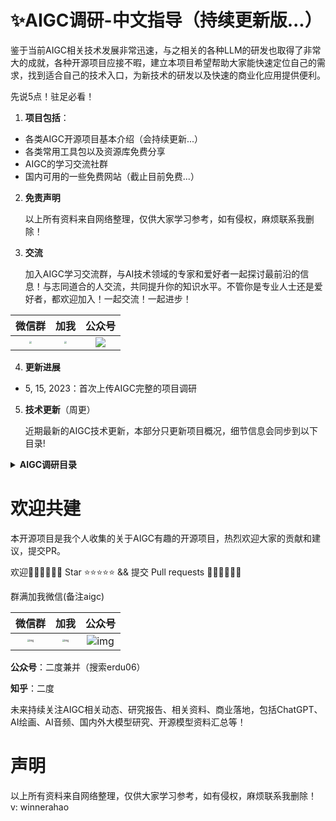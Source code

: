 # ✨AIGC调研-中文指导（持续更新版...）

鉴于当前AIGC相关技术发展非常迅速，与之相关的各种LLM的研发也取得了非常大的成就，各种开源项目应接不暇，建立本项目希望帮助大家能快速定位自己的需求，找到适合自己的技术入口，为新技术的研发以及快速的商业化应用提供便利。



先说5点！驻足必看！

1. **项目包括**：

- 各类AIGC开源项目基本介绍（会持续更新...）
- 各类常用工具包以及资源库免费分享
- AIGC的学习交流社群
- 国内可用的一些免费网站（截止目前免费...）

2. **免责声明**

   以上所有资料来自网络整理，仅供大家学习参考，如有侵权，麻烦联系我删除！

3. **交流**

   加入AIGC学习交流群，与AI技术领域的专家和爱好者一起探讨最前沿的信息！与志同道合的人交流，共同提升你的知识水平。不管你是专业人士还是爱好者，都欢迎加入！一起交流！一起进步！

|                            微信群                            |                             加我                             |                            公众号                            |
| :----------------------------------------------------------: | :----------------------------------------------------------: | :----------------------------------------------------------: |
| <img src="C:\Users\Mi\Desktop\123\微信图片_20230515182145.jpg" style="zoom:25%;" /> | <img src="C:\Users\Mi\Desktop\123\微信图片_20230515182151.jpg" style="zoom:25%;" /> | ![](C:\Users\Mi\Desktop\123\qrcode_for_gh_7072b1bfd797_258.jpg) |

4. **更新进展**

- 5, 15, 2023：首次上传AIGC完整的项目调研

5. **技术更新**（周更）

   近期最新的AIGC技术更新，本部分只更新项目概况，细节信息会同步到以下目录!



<details>
<summary><b>AIGC调研目录</b></summary>
# 文本交互类

**ChatGPT**

介绍：ChatGPT是一个基于大规模预训练语言模型的对话系统，由OpenAI开发。核心技术是GPT（Generative Pre-trained Transformer）模型，是一种基于深度学习的自然语言处理技术。GPT模型采用Transformer架构，利用无监督学习从大规模语料库中学习语言知识，具有强大的语言理解和生成能力。ChatGPT将GPT模型应用于对话生成，可以进行自然流畅的对话，具有人类般的语言交互能力，本质上是一个聊天工具。

原文链接：https://blog.csdn.net/Allenzyg/article/details/129684800

项目地址：https://chat.openai.com/chat

**JARVIS**

介绍：综合性模型，多任务拆解执行后反馈。引入了一个协作系统，该系统由作为控制器的 LLM和作为协作执行者的众多专家模型组成（来自官方）。工作流程包括四个阶段：

1. 任务规划：使用ChatGPT分析用户的请求，了解他们的意图，并将其拆解成可能的可解决任务。
2. 模型选择：为解决计划任务，ChatGPT 根据描述选择托管在 Hugging Face 上的专家模型。
3. 任务执行：调用并执行每个选定的模型，并将结果返回给 ChatGPT。
4. 响应生成: 最后使用ChatGPT整合所有模型的预测，生成反馈响应。

项目地址：https://github.com/microsoft/JARVIS

**AutoGPT**

介绍：综合性模型，多任务拆解执行后反馈。Auto-GPT是一个实验性开源应用程序，展示了GPT-4语言模型的功能。该程序由GPT-4驱动，将LLM的“思想”链接在一起，以自主实现所设定的任何目标。作为GPT-4完全自主运行的首批示例之一，Auto-GPT 突破了AI的可能性界限。项目起源于AgentGPT。主要为国内用户提供人性化的功能、界面和各种部署方案，帮助大家搭建属于自己的“AutoGPT”网站。

项目地址：https://github.com/Significant-Gravitas/Auto-GPT

**变色龙LLM**

介绍：综合类模型，Chameleon是一种即插即用的组合推理框架，可使用各种类型的工具增强 LLM。Chameleon综合程序以组成各种工具，包括 LLM 模型、现成的视觉模型、网络搜索引擎、Python 函数和根据用户兴趣定制的基于规则的模块。Chameleon建立在 LLM 之上作为自然语言规划器，推断出适当的工具序列来组合和执行以生成最终响应。

项目地址：https://github.com/lupantech/chameleon-llm

**Multi-GPT**

介绍：综合类模型，多个协作的ExpertGPT执行一个任何，获得综合输出

项目地址：https://github.com/rumpfmax/Multi-GPT

**LLaMA系列**

介绍：Meta开源的大模型系列 [LLaMA](http://mp.weixin.qq.com/s?__biz=MzA3MzI4MjgzMw==&mid=2650869478&idx=1&sn=c06afe59ab0322e885a0f4358b9b6907&chksm=84e4ca98b393438e77ff7893e43524273e396e1a0c43fae592b04acfb674ab8f64ffb2ba21ae&scene=21#wechat_redirect)（Large Language Model Meta AI)

项目地址：https://github.com/facebookresearch/llama

项目扩展：

https://github.com/nebuly-ai/nebullvm/tree/main/apps/accelerate/chatllama

https://github.com/tatsu-lab/stanford_alpaca

https://github.com/haotian-liu/LLaVA

**ChatGPT 桌面应用程序（Mac、Windows 和 Linux）**

项目地址：https://github.com/lencx/ChatGPT

Reverse Engineered ChatGPT API by OpenAI（无法魔法的请留步了解）

介绍：OpenAI 的逆向工程 ChatGPT API，可扩展为聊天机器人等

项目地址：https://github.com/acheong08/ChatGPT

**AgentGPT**

介绍：AgentGPT允许配置和部署自治 AI 代理。为自己的自定义 AI 命名，让它开始任何可以想象的目标。它将尝试通过思考要完成的任务、执行任务并从结果中学习来实现目标。支持在浏览器中组装、配置和部署自主 AI 代理

项目地址：https://github.com/reworkd/AgentGPT

项目扩展：https://github.com/Dogtiti/AutoGPT-Next-Web

**StableLM**

介绍：Stable Diffusion公司提出的交互工具，对标ChatGPT

项目地址：https://github.com/Stability-AI/StableLM

Demo: https://huggingface.co/spaces/stabilityai/stablelm-tuned-alpha-chat

**逆向New bing**

https://github.com/acheong08/EdgeGPT

**OneGPT-GPT聚合版**

介绍：聚合ChatGPT官方版、ChatGPT免费版、文心一言、POE、chat chat等多个平台

项目地址：https://github.com/1595901624/gpt-aggregated-edition

**LocalAI**

介绍：LocalAI是一种直接的替代 API，与 OpenAI 兼容，用于本地 CPU 推理，基于llama.cpp、gpt4all和ggml，包括支持 GPT4ALL-J，它是 Apache 2.0 许可的，可用于商业目的。

项目地址：https://github.com/go-skynet/LocalAI

**GPT4Free**

介绍：提供反向工程的第三方API（针对GPT，魔法的朋友驻足了解）

项目地址：

https://github.com/xtekky/gpt4free

https://github.com/xiangsx/gpt4free-ts

**ChatRWKV**

介绍：ChatRWKV 类似于 ChatGPT，但由 RWKV（100% RNN）语言模型提供支持，并且是开源的。

项目地址：https://github.com/BlinkDL/ChatRWKV

https://github.com/togethercomputer/OpenChatKit

**OpenChatKit** 

介绍：OpenChatKit 提供了一个强大的开源基础，可以为各种应用程序创建专用和通用聊天机器人。该套件包括一个指令调整的语言模型、一个调节模型和一个可扩展的检索系统，用于包含来自自定义存储库的最新响应。OpenChatKit 是在 OIG-43M 训练数据集上训练的，该数据集是 Together、LAION 和 Ontocord.ai 三者的联合。

项目地址：https://github.com/togethercomputer/OpenChatKit

**Open-Assistant**

介绍：Open Assistant 是一个旨在让每个人都能访问基于聊天的大型语言模型的项目。项目作者计划收集高质量人工生成指令执行样本（指示 + 响应），目标大于 50k。对于收集到的每个指示，他们将采样多个补全结果。接下来进入基于指示和奖励模型的 RLHF 训练阶段

项目地址：https://github.com/LAION-AI/Open-Assistant

基于ChatGPT的相关扩展项目

GPT4all：https://github.com/nomic-ai/gpt4all

GPT4all-ui：https://github.com/nomic-ai/gpt4all-ui

部署私人 ChatGPT 网页应用：https://github.com/Yidadaa/ChatGPT-Next-Web

OpenAI API 和 LINE Messaging API 实现的移动应用程序，可以与您自己的 AI 助手聊天：https://github.com/memochou1993/gpt-ai-assistant

**Wenda**

介绍：一个大规模语言模型调用平台，一个LLM调用平台。旨在通过使用为小模型外挂知识库查找的方式，实现近似于大模型的生成能力。目前支持模型：chatGLM-6B、chatRWKV、chatYuan、llama系列。

项目地址：https://github.com/l15y/wenda

**LoopGPT（基于AutoGPT）**

介绍：模块化的 Auto-GPT 框架，作为一个合适的 python 包，在编写时考虑了模块化和可扩展性。“即插即用”API - 可扩展和模块化的“Pythonic”框架，而不仅仅是一个命令行工具。轻松添加新功能、集成和自定义代理功能，全部来自 python 代码，没有讨厌的配置文件！GPT 3.5 友好- 对于那些还没有 GPT-4 访问权限的人来说，结果比 Auto-GPT 更好！最小的提示开销- 每个标记都很重要。我们一直致力于以尽可能少的代币数量获得最佳结果。Human in the Loop - 能够通过人类反馈“纠正”误入歧途的代理人。全状态序列化——从你离开的地方继续；可以将代理的完整状态，包括内存和其工具的状态保存到文件或 python 对象中。无需外部数据库或矢量存储（但仍受支持）！

项目地址：https://github.com/farizrahman4u/loopgpt

**TextGen**

介绍：textgen实现了多种文本生成模型，包括：LLAMA、ChatGLM、UDA、GPT2、Seq2Seq、BART、T5、SongNet等模型，开箱即用。

项目地址：https://github.com/shibing624/textgen

**chatGPT Box**

介绍：基于ChatGPT的各种使用，第三方部署

项目地址：https://github.com/josStorer/chatGPTBox

**PyChatGPT**

介绍：会话保存，自动抓取Access Token等，详见Github

项目地址：https://github.com/rawandahmad698/PyChatGPT

**ChatGPT Shortcut**

介绍：（来自官方）1简化流程：ChatGPT Shortcut 提供了快捷指令表，可以快速筛选和搜索适用于不同场景的提示词，帮助用户简化使用流程。2提高生产力：通过使用优化过的提示词，用户可以获得更加准确、有用的回复，从而提高生产力。3适合初学者：即使是初学者，只需复制提示词，稍加修改后发送给 ChatGPT，就能获得指定输出。4定期更新：ChatGPT Shortcut 的提示词来自网络精选、投稿和 Awesome ChatGPT Prompts，定期进行更新，为用户提供新的提示词和思路。5中文优化：虽然提示词仍然使用英文，但提供了中文翻译，支持默认中文回复，方便中文用户理解和使用

项目地址：https://github.com/rockbenben/ChatGPT-Shortcut

**GPT2 for Chinese chitchat**

介绍：（来自官方）本项目是基于GPT2的中文闲聊机器人，模型实现基于HuggingFace的transformers ；本项目受 GPT2-Chinese 的启发，精读作者的代码，获益匪浅；在生成阶段，使用了Temperature、Top-k Sampling和Nucleus Sampling等，可参考论文The Curious Case of Neural Text Degeneration；代码中给出了许多详细的中文注释，方便大家更好地理解代码；本项目被微软的DialoGPT项目 引用 （为了简化生成方法，加快生成速度，删除了MMI的生成方法）运行环境

项目地址：https://github.com/yangjianxin1/GPT2-chitchat

**百度：文心一言**

https://yiyan.baidu.com/welcome

**阿里：通义千问**

https://tongyi.aliyun.com/

**清华：ChatGLM-6B**

https://github.com/THUDM/ChatGLM-6B

**其他：**

**（1）GLM**

介绍：GLM 是一种使用自回归填空目标进行预训练的通用语言模型，可以针对各种自然语言理解和生成任务进行微调

项目地址：https://github.com/THUDM/GLM

**GLM-130B**

介绍：GLM-130B：一个开放的双语预训练模型。GLM-130B 是一个开放的双语（英汉）双向密集模型，具有 1300 亿个参数，使用通用语言模型（GLM）的算法进行预训练。它旨在支持单台A100（40G * 8）或V100（32G * 8）服务器上具有130B参数的推理任务。通过 INT4 量化，硬件要求可以进一步降低到具有 4 * RTX 3090（24G）的单个服务器，而性能几乎没有下降。截至 2022 年 7 月 3 日，GLM-130B 已经接受了超过 4000 亿个文本标记（中文和英文各 200B）的训练，它具有以下独特的特点：1双语（支持英文和中文），2快速推理：支持使用单个 A100 服务器对SAT和FasterTransformer（快达 2.5 倍）进行快速推理。3可重现性：所有结果（30 多个任务）都可以使用开源代码和模型检查点轻松重现。4跨平台：支持在NVIDIA、Hygon DCU、Ascend 910、Sunway（即将发布）上的训练和推理。

项目地址：https://github.com/THUDM/GLM-130B

**Visual OpenLLM**

介绍：一种基于开源模型, 已交互方式连接不同视觉模型的开源工具。基于 ChatGLM + Visual ChatGPT + Stable Diffusion 或者 开源版的"文心一言"

项目地址：https://github.com/visual-openllm/visual-openllm

**昆仑天宫**

https://github.com/haotian-liu/LLaVA

**复旦：MOSS**

https://github.com/OpenLMLab/MOSS

**与 Github-Repo 聊天**

介绍：此存储库包含两个 Python 脚本，演示如何使用 Streamlit、OpenAI GPT-3.5-turbo 和 Activeloop 的 Deep Lake 创建聊天机器人。聊天机器人搜索存储在 Deep Lake 中的数据集以查找相关信息，并根据用户的输入生成响应。

项目地址：https://github.com/peterw/Chat-with-Github-Repo

**ThinkGPT**

介绍：ThinkGPT 是一个 Python 库，旨在为大型语言模型 (LLM) 实施思想链，促使模型思考、推理和创建生成代理。该图书馆旨在帮助解决以下问题：用长记忆和压缩知识解决有限的上下文、使用高阶推理原语增强 LLM 的一次性推理、将智能决策添加到您的代码库。（来自官方）

项目地址：https://github.com/alaeddine-13/thinkgpt

**MiniAGI**

介绍：迷你通用人工智能，MiniAGI 是一种简单有效的自治代理，兼容 GPT-3.5-Turbo 和 GPT-4。它结合了强大的提示、最少的工具集和短期记忆（思想链）。

项目地址：https://github.com/muellerberndt/mini-agi

**FastChat**

介绍：一个用于训练、服务和评估基于大型语言模型的聊天机器人的开放平台。

项目地址：https://github.com/lm-sys/FastChat

中文LLaMA&Alpaca大模型

介绍：本项目开源了中文LLaMA模型和指令精调的Alpaca大模型。这些模型在原版LLaMA的基础上扩充了中文词表并使用了中文数据进行二次预训练，进一步提升了中文基础语义理解能力。同时，中文Alpaca模型进一步使用了中文指令数据进行精调，显著提升了模型对指令的理解和执行能力。

项目地址：https://github.com/ymcui/Chinese-LLaMA-Alpaca

**Chat Chat**

介绍：Chat Chat 解锁您的下一级 AI 对话体验。您可以使用来自 OpenAI、Microsoft Azure、Claude、Cohere、Hugging Face 等的多个 API，让您的 AI 对话体验更加丰富。

项目地址：https://github.com/okisdev/ChatChat

**OP Vault**

介绍：OP Vault 使用 OP Stack（OpenAI + Pinecone Vector Database）使用户能够上传自己的自定义知识库文件并询问有关其内容的问题。

项目地址：https://github.com/pashpashpash/vault-ai

**privateGPT**

介绍：使用 LLM 的强大功能，无需互联网连接就可以对您的文档提出问题。100% 私有，任何时候都没有数据离开您的执行环境。您可以在没有互联网连接的情况下提取文档和提问！

项目地址：https://github.com/imartinez/privateGPT

**ImageBind-综合类**

介绍：mageBind 学习跨六种不同模态的联合嵌入——图像、文本、音频、深度、热和 IMU 数据。它支持“开箱即用”的新型紧急应用程序，包括跨模态检索、使用算术组合模态、跨模态检测和生成。

项目地址：https://github.com/facebookresearch/ImageBind



# 图像生成类

**Midjourney（未开源，付费）**

介绍：Midjourney是一款AI制图工具，只要关键字，就能透过AI算法生成相对应的图片，只需要不到一分钟。可以选择不同画家的艺术风格，例如安迪华荷、达芬奇、达利和毕加索等，还能识别特定镜头或摄影术语（来自百度）。

官方地址：

https://www.midjourney.org/

https://www.midjourney.com/

项目扩展：（可参考）

https://github.com/willwulfken/MidJourney-Styles-and-Keywords-Reference

**Stable Diffusion**

项目地址：

https://github.com/Stability-AI/stablediffusion

https://github.com/CompVis/stable-diffusion

https://github.com/AUTOMATIC1111/stable-diffusion-webui

**DeepFloyd IF（SD）**

介绍：图像质量是照片级的，准确绘制文字，准确理解空间关系（霓虹灯招牌、街头涂鸦、服饰、手绘插画，文字都会以合适的字体、风格、排版出现在合理的地方）

项目地址：https://github.com/deep-floyd/IF

其他介绍：

https://mp.weixin.qq.com/s/_pwBD4-wLA9zNHBpD6WdNg

https://mp.weixin.qq.com/s/h39ZjVg_9XA8jl3fIIAEfg

**Lama-cleaner**

介绍：免费开源图像修复工具，可用于修图、P图等应用场景

项目地址：https://github.com/Sanster/lama-cleaner

**ImageAIry（基于SD）**

介绍：**人工智能想象的图像**

项目地址：https://github.com/brycedrennan/imaginAIry

**Stable-2D（基于SD）**

介绍：由文本生成3D立体图

项目介绍：https://github.com/ashawkey/stable-dreamfusion

**Stable-infinity（基于SD）**

介绍：在无限画布上使用基于SD的技术进行Outpainting

项目地址：https://github.com/lkwq007/stablediffusion-infinity

**Denoise-Diffusion（基于SD）**

介绍：基于Pytorch的去噪模型的实现。它使用去噪分数匹配来估计数据分布的梯度，然后使用 Langevin采样从真实分布中采样，生成噪点图像

项目地址：https://github.com/lucidrains/denoising-diffusion-pytorch

**SadTalker（基于SD）**

介绍：生成脸部说话动图

项目地址：https://github.com/Winfredy/SadTalker

官方文档：https://sadtalker.github.io/

**图像分割**

介绍：分割任何东西满足图像修复

项目地址：https://github.com/geekyutao/Inpaint-Anything

**图像分割 Segment Anything Model**

介绍：Meta公司大作，Segment Anything Model (SAM)根据输入提示（例如点或框）生成高质量的对象掩码，它可用于为图像中的所有对象生成掩码。它已经在1100 万张图像和 11 亿个掩码的数据集上进行了训练，并且在各种分割任务上具有很强的零样本性能。

项目地址：https://github.com/facebookresearch/segment-anything

**视频分割**

介绍：Track-Anything是一种灵活的交互式视频对象跟踪和分割工具。它是在Segment Anything 的基础上开发的，可以指定任何东西来跟踪和仅通过用户点击进行分割。在跟踪过程中，用户可以灵活地改变他们想要跟踪的对象，或者在有歧义的情况下更正感兴趣的区域。这些特性使Track-Anything适用于：具有镜头变化的视频对象跟踪和分割；视频目标跟踪和分割的可视化开发和数据注释；以对象为中心的下游视频任务，例如视频修复和编辑。

项目地址：https://github.com/gaomingqi/Track-Anything

**风格变换**

介绍：为图像进行风格迁移，变化背景、房屋设计、摄影摄像、影视制作、广告设计

项目地址1：https://github.com/lllyasviel/ControlNet-v1-1-nightly

项目地址2：https://github.com/lllyasviel/ControlNet

**文本生成视频**

https://github.com/Picsart-AI-Research/Text2Video-Zero

**Easy Diffusion 2.5**

介绍：在您的计算机上安装和使用Stable Diffusion 的最简单方法。支持：Windows、Linux、MacOS

项目地址：https://github.com/cmdr2/stable-diffusion-ui

**图像分割、视频分割**

**SEEM: Segment Everything Everywhere All at Once**

介绍：我们介绍了SEEM ，它可以在任何地方用多模式提示同时分割E和E。SEEM 允许用户使用不同类型的提示轻松分割图像，包括视觉提示（点、标记、框、涂鸦和图像片段）和语言提示（文本和音频）等。它还可以与提示的任意组合一起工作或概括自定义提示！

特点：

- **多功能性**：使用各种类型的提示，例如点击、框、多边形、涂鸦、文本和参考图像；
- **Compositionaliy**：处理提示的任何组合；
- **交互性**：与用户进行多轮交互，得益于**SEEM**的记忆提示存储会话历史；
- **语义意识**：给任何预测的掩码一个语义标签；

项目地址：https://github.com/UX-Decoder/Segment-Everything-Everywhere-All-At-Once

**Scribble Diffusion**

介绍：根据涂鸦生成图片

项目地址：

https://scribblediffusion.com/

https://github.com/miguelgargallo/scribblediffusion

**移除背景（图片、视频）**

介绍：BackgroundRemover 是一个命令行工具，用于从图像和视频中删除背景

项目地址：https://github.com/nadermx/backgroundremover

**Personalize Segment Anything with 1 Shot in 10 Seconds**

介绍：分割、背景迁移，个性化分割

项目地址：https://github.com/ZrrSkywalker/Personalize-SAM



# 视频生成类

**Stable Diffusion Videos（基于SD）**

介绍：基于prompt生成视频或带有背景音乐的视频

项目地址：https://github.com/nateraw/stable-diffusion-videos

**Motion-Diffusion（基于SD）**

介绍：人体运动、肢体动作生成

https://github.com/GuyTevet/motion-diffusion-model

**Tune-A-Video**

介绍：给定一个视频-文本对作为输入，Tune-A-Video 微调预训练的文本到图像扩散模型以生成文本到视频

项目地址：https://github.com/showlab/Tune-A-Video

**Text2Video（未开源）**

介绍：英伟达的Video生成

https://research.nvidia.com/labs/toronto-ai/VideoLDM/

**Open Chat Video Editor**

介绍：Open Chat Video Editor是开源的短视频生成和编辑工具

项目地址：https://github.com/SCUTlihaoyu/open-chat-video-editor



# 代码生成类

**CodeGeeX**

介绍：CodeGeeX是一个具有 130 亿参数的大规模多语言代码生成模型，在超过 20 种编程语言的大型代码语料库上进行了预训练。

特点：

- 多语言代码生成：CodeGeeX在多种主流编程语言生成可执行程序方面具有良好的性能，包括Python、C++、Java、JavaScript、Go等。
- 跨语言代码翻译：CodeGeeX 支持不同语言之间的代码片段翻译。只需单击一下，CodeGeeX 就可以将程序高精度地转换为任何预期的语言。
- 可定制的编程助手：CodeGeeX 可在 VS Code 扩展市场中免费获得。支持代码补全、解释、总结等功能，为用户提供更好的编码体验。
- 开源和跨平台：所有代码和模型权重都可公开用于研究目的。CodeGeeX 同时支持 Ascend 和 NVIDIA 平台。它支持在单个 Ascend 910、NVIDIA V100 或 A100 中进行推理

项目地址：https://github.com/THUDM/CodeGeeX/blob/main/README_zh.md

**代码搜索引擎**

介绍：bloop 是一个代码搜索引擎，它使用 GPT-4 来回答有关您的代码的问题。使用自然语言、正则表达式和过滤查询搜索本地和远程存储库

项目地址：https://github.com/BloopAI/bloop

**CodeGen**

介绍：一个用于多轮程序综合代码的开放式大型语言模型

项目地址：https://github.com/salesforce/CodeGen

**Fauxpilot**

介绍：这是构建本地托管替代GitHub Copilot的尝试。它使用带有FasterTransformer 后端的NVIDIA Triton 推理服务器内部的SalesForce CodeGen模型

项目地址：https://github.com/fauxpilot/fauxpilot

**Ghostwriter（付费）**

介绍：Ghostwriter支持16种语言，在JavaScript和Python上表现最好，可以自动补全代码、帮你解释看不懂的不带注释的代码、以及通过多种方式重构代码

项目地址：https://github.com/KDE/ghostwriter

**AutoPR**

介绍：AutoPR 自主编写拉取请求以响应 ChatGPT 的问题。使用Guardrails和Langchain构建。AutoPR通过添加包含问题的标签触发，AutoPR 将：计划修复、写代码、推送一个分支、打开拉取请求

项目地址：https://github.com/irgolic/AutoPR

**FigmaChain**

介绍：FigmaChain 是一组基于 Figma 设计生成 HTML/CSS 代码的 Python 脚本。使用 OpenAI 的 GPT-3 模型，FigmaChain 使开发人员能够从 Figma 设计输入快速生成 HTML/CSS 代码。它还包括用于交互式代码生成的基于 Streamlit 的聊天机器人界面。

项目地址：https://github.com/cirediatpl/FigmaChain

**Satrcoder**

介绍：StarCoder 是一种在源代码和自然语言文本上训练的语言模型 (LM)。它的训练数据包含 80 多种不同的编程语言以及从 github 问题和提交以及笔记本中提取的文本。这个存储库展示了我们如何获得这个 LM 功能的概览。

项目地址：https://github.com/bigcode-project/starcoder



# 音频生成类

**AudioGPT**

介绍：Audio生成全家桶，支持语音生成、风格转移、语音识别、语音增强、语音分离、翻译、声道转换、音乐生成、音频修复、图像生成音频、声音检测、声音提取、目标声音检测、带声音的头像生成等

项目地址：https://github.com/AIGC-Audio/AudioGPT

**AudioLDM**

介绍：生成语音、音效、音乐等。

当前支持：文本到音频生成、音频到音频生成、文本描述生成音频（使用文本描述将音频的声音传输到另一个音频）

项目地址：https://github.com/haoheliu/AudioLDM

**MusicLM（Google，暂未开源）**

介绍：音乐生成

Google examples：https://google-research.github.io/seanet/musiclm/examples/

项目扩展：

https://github.com/lucidrains/musiclm-pytorch

https://github.com/zhvng/open-musiclm

**Riffusion（基于SD）**

介绍：一个具有稳定扩散的实时音乐和音频生成库

项目地址：

https://github.com/riffusion/riffusion

https://github.com/riffusion/riffusion-app

**Bark**

介绍：文本到音频模型。Bark 可以生成高度逼真的多语言语音以及其他音频 - 包括音乐、背景噪音和简单的音效。该模型还可以产生非语言交流，如大笑、叹息和哭泣。

项目地址：https://github.com/suno-ai/bark

**Whisper JAX**

介绍：Whisper是OpenAI在2022年9月份开源的自动语音识别模型。官方宣传其英语的识别水平与人类接近

项目地址：https://github.com/sanchit-gandhi/whisper-jax

**歌声转换 SoftVC VITS Singing Voice Conversion**

介绍：声音转换

项目地址：https://github.com/svc-develop-team/so-vits-svc

**AudioLM**

介绍：在 Pytorch 中实现AudioLM，一种来自 Google Research 的音频生成语言建模方法

项目地址：https://github.com/lucidrains/audiolm-pytorch

**Retrieval-based-Voice-Conversion-WebUI**

介绍：一个基于VITS的简单易用的语音转换（变声器）框架

项目地址：https://github.com/RVC-Project/Retrieval-based-Voice-Conversion-WebUI



# 学术优化类

**ChatGPT Academic**

介绍：基于ChatGPT的学术优化扩展，支持各种你想不到的学术优化功能

项目地址：https://github.com/binary-husky/chatgpt_academic

**pdfGPT**

介绍：基于pdf文件进行文本对话，可进行文档总结、分析等功能

项目地址：https://github.com/bhaskatripathi/pdfGPT

**GPT4-PDF**

介绍：使用新的 GPT-4 api 为多个大型 PDF 文件构建一个 chatGPT 聊天机器人

项目地址：https://github.com/mayooear/gpt4-pdf-chatbot-langchain

**Chart-GPT**

介绍：在几秒钟内将文本转换为漂亮的图表

项目地址：https://github.com/whoiskatrin/chart-gpt



# 视觉理解类

**Image2Text**

介绍：通过理解图片生成文本

项目地址：https://github.com/microsoft/GenerativeImage2Text

**Ask-Anything**

介绍：图片、视频聊天工具，理解图片、视频内容，进行聊天。支持：ChatGPT、MOSS、StableLM、MiniGPT-4

项目地址：https://github.com/OpenGVLab/Ask-Anything

**Visual-ChatGPT**

介绍：语音问答、视觉理解、生成图片、图片修改等

项目地址：https://github.com/wxj630/visual-chatgpt-zh

**MiniGPT-4**

介绍：Vicuna-7B 对齐的预训练MiniGPT-4，实现图片理解

项目地址：https://github.com/Vision-CAIR/MiniGPT-4

其他：https://github.com/RiseInRose/MiniGPT-4-ZH



# 算法优化类

**微软DeepSpeed**

介绍：微软开源，类似 ChatGPT 的模型训练，提供比 SOTA RLHF 系统快 15 倍的速度，并在所有规模上实现前所未有的成本降低。

项目地址：https://github.com/microsoft/DeepSpeed

**PaLM-rlhf-pytorch**

介绍：模型优化训练，PaLM 架构之上实现 RLHF（人类反馈的强化学习），它基本上是使用 PaLM 的 ChatGPT

项目地址：https://github.com/lucidrains/PaLM-rlhf-pytorch

**Dreambooth on Stable Diffusion**

项目地址：https://github.com/XavierXiao/Dreambooth-Stable-Diffusion

**HCP-diffusion**

介绍：HCP-Diffusion是一个基于diffusers的stable diffusion模型训练工具箱。

项目地址：https://github.com/7eu7d7/HCP-Diffusion

**ChatGLM-6B相关Finetune**

**ChatGLM-finetune-LoRA**：https://github.com/lich99/ChatGLM-finetune-LoRA

https://github.com/liangwq/Chatglm_lora_multi-gpu

https://github.com/hikariming/alpaca_chinese_dataset

https://github.com/shibing624/lmft

https://github.com/27182812/ChatGLM-LLaMA-chinese-insturct

https://github.com/thinksoso/ChatGLM-Instruct-Tuning

https://github.com/chenyiwan/chatglm-6b-fine-tuning

https://github.com/xyliu-uir/ChatGLM_LoRA_zh

https://github.com/morning-hao/Chatgpt-Custom

https://github.com/hiyouga/ChatGLM-Efficient-Tuning

https://github.com/zhangnn520/znn_chatglm

**Baize**

介绍：Baize 是一种使用LoRA训练的开源聊天模型。它使用让 ChatGPT 与自身聊天生成的 100k 对话。我们还使用 Alpaca 的数据来提高其性能。已经发布了 7B、13B 和 30B 型号

项目地址：https://github.com/project-baize/baize-chatbot

**Linly**

介绍：本项目向社区提供中文对话模型 Linly-ChatFlow 、中文基础模型 Linly-Chinese-LLaMA 及其训练数据。 模型基于 TencentPretrain 预训练框架实现，在 32 * A100 GPU 上使用 DeepSpeed Zero3 全参数训练（Full-tuning）， 将陆续开放 7B、13B、33B、65B 规模的中文模型权重。

项目地址：https://github.com/CVI-SZU/Linly

**Alpaca-LoRA**

介绍：该存储库包含使用低秩适应 (LoRA)重现斯坦福羊驼结果的代码。我们提供了一个质量相似的 Instruct 模型，可以在 Raspberry Pi 上运行（用于研究）。

项目地址：https://github.com/tloen/alpaca-lora

**Llama.cpp**

介绍：纯C/C++中LLaMA模型的推断

项目地址：https://github.com/ggerganov/llama.cpp

**llm-foundry**

介绍：此存储库包含用于训练、微调、评估和部署 LLM 的代码，以便使用 Composer 和 MosaicML 平台进行推理。该代码库旨在易于使用、高效和灵活，旨在实现对最新技术的快速试验。

项目地址：https://github.com/mosaicml/llm-foundry

**中文版-小羊驼**

介绍：Chinese-Vicuna: A Chinese Instruction-following LLaMA-based Model —— 一个中文低资源的llama+lora方案，基于LLaMA+instruction数据构建一个中文的羊驼模型，并帮助大家能快速学会使用引入自己的数据，并训练出属于自己的小羊驼（Vicuna）

项目地址：https://github.com/Facico/Chinese-Vicuna

**Dromedary**

介绍：Dromedary 是一种开源的自对齐语言模型，经过最少的人工监督训练。

项目地址：https://github.com/IBM/Dromedary



# 个人应用类

**基于ChatGPT(gpt-3.5/4.0)、GPT-3.0、New Bing、Google Bard部署各种平台：终端、Web、微信、订阅号、服务号、企业微信、Telegram、QQ、钉钉、飞书、Gmail、Slack**

**Github上Star最多的开源项目参考，大家自行参考！！**

项目地址：

**综合应用部署**

https://github.com/zhayujie/bot-on-anything

https://github.com/lss233/chatgpt-mirai-qq-bot

https://zhuanlan.zhihu.com/p/609217608

**微信聊天机器人**

https://github.com/zhayujie/chatgpt-on-wechat

https://github.com/ZYallers/chatgpt_wechat_robot

https://github.com/AutumnWhj/ChatGPT-wechat-bot

https://github.com/SnapdragonLee/ChatGPT-weBot

https://github.com/pli2014/chatGLM-wechat

**公众号自动回复机器人**

https://github.com/gtoxlili/wechat-chatGPT

**QQ机器人**

https://github.com/lss233/chatgpt-mirai-qq-bot

https://github.com/RockChinQ/QChatGPT

https://github.com/easydu2002/chat_gpt_oicq

https://github.com/josStorer/mix-chatgpt-and-ai-painting

https://github.com/AGuanDao/mix-chatgpt-and-ai-painting-and-vits

**微信画图机器人（基于SD）**

https://github.com/wibus-wee/sd-node-wechatbot

**Telegram部署（基于ChatGPT）**

https://github.com/TBXark/ChatGPT-Telegram-Workers

https://github.com/altryne/chatGPT-telegram-bot



# 智能检索类

**Chinese-LangChain**

介绍：中文langchain项目，基于ChatGLM-6b+langchain实现本地化知识库检索与智能答案生成

项目地址：https://github.com/yanqiangmiffy/Chinese-LangChain

**ChatGLM-6B-Engineering**

介绍：基于 ChatGLM-6B 进行了后期调教，支持网上搜索及生成图片

项目地址：https://github.com/LemonQu-GIT/ChatGLM-6B-Engineering



# 健康类

**HealthGPT（基于GPT）**

介绍：允许用户使用自然语言与存储在Apple Health 应用程序中的健康数据进行交互。

项目地址：https://github.com/StanfordBDHG/HealthGPT

**ChatGLM-Med（基于ChatGLM-6B）**

介绍：经过中文医学指令精调/指令微调(Instruct-tuning) 的ChatGLM-6B模型。我们通过医学知识图谱和GPT3.5 API构建了中文医学指令数据集，并在此基础上对ChatGLM-6B进行了指令微调，提高了ChatGLM在医疗领域的问答效果。

项目地址：https://github.com/SCIR-HI/Med-ChatGLM

**华佗（基于羊驼）**

介绍：经过中文医学指令精调/指令微调(Instruct-tuning) 的LLaMA-7B模型。我们通过医学知识图谱和GPT3.5 API构建了中文医学指令数据集，并在此基础上对LLaMA进行了指令微调，提高了LLaMA在医疗领域的问答效果。

项目地址：https://github.com/SCIR-HI/Huatuo-Llama-Med-Chinese

扁鹊：https://github.com/SCIR-HI/Bian-Que_Pien-Chueh

**清华-生物医药 OpenBioMed**

介绍：这是一个开源工具包，用于 AI 驱动的生物医学研究中的多模式表示学习。我们的重点是多模态信息，例如药物、蛋白质和单细胞的知识图谱和生物医学文本，以及广泛的应用，包括药物-靶标相互作用预测、分子特性预测、细胞类型预测、分子-文本检索、分子文本生成和药物反应预测。研究人员可以编写大量深度学习模型，包括 BioMedGPT-1.6B 和 CellLM 等 LLM，以促进下游任务。

项目地址：https://github.com/BioFM/OpenBioMed

**DoctorGLM**

介绍：基于 ChatGLM-6B的中文问诊模型

项目地址：https://github.com/xionghonglin/DoctorGLM

**中文医疗对话语言模型**

介绍：本项目开源了基于ChatGLM-6B LoRA 16-bit指令微调的中文医疗通用模型。基于共计28科室的中文医疗共识与临床指南文本，我们生成医疗知识覆盖面更全，回答内容更加精准的高质量指令数据集。以此提高模型在医疗领域的知识与对话能力。

项目地址：https://github.com/MediaBrain-SJTU/MedicalGPT-zh



# 法律类

**Law-AI（基于ChatGPT）**

介绍：AI法律助手

项目地址：https://github.com/lvwzhen/law-cn-ai



# 工具类

模型搜索：https://www.hayo.com/

ChatGPT 中文调教指南：https://github.com/PlexPt/awesome-chatgpt-prompts-zh

几乎最全的中文NLP资源库：https://github.com/fighting41love/funNLP

AIGC-探索全球1260+AI工具： https://www.aigc.cn/

Chatdemo-工具：https://chatgptdemo.com/

上下文提示学习的开源工程指南：

https://github.com/EgoAlpha/prompt-in-context-learning

https://github.com/dair-ai/Prompt-Engineering-Guide

MidJourney学习教程：https://learningprompt.wiki/docs/midjourney-learning-path

**扩展工具**

介绍：BMTools 是一能让语言模型使用扩展工具的开源仓库，其也是开源社区构建和共享工具的一个平台。在这个仓库中，您可以 (1) 通过编写 Python 函数轻松构建插件，(2) 使用外部的 ChatGPT-Plugins

项目地址：https://github.com/OpenBMB/BMTools

**Auto-GPT-Plugins**

项目地址：https://github.com/Significant-Gravitas/Auto-GPT-Plugins

**Agent-LLM**

介绍：Agent-LLM 是一个人工智能自动化平台，旨在为跨多个供应商的高效人工智能指令管理提供支持。代理配备了自适应内存，这种多功能解决方案提供了一个强大的插件系统，支持广泛的命令，包括网页浏览。随着对众多 AI 供应商和模型的支持越来越多，Agent-LLM 不断发展以增强各种应用程序的能力。

项目地址：https://github.com/Josh-XT/Agent-LLM

**Auto-GPT MetaTrader 插件**

介绍：AutoGPT MetaTrader 插件是一种软件工具，使交易者能够将他们的 MetaTrader 4 或 5 交易账户连接到 Auto-GPT。

项目地址：https://github.com/isaiahbjork/Auto-GPT-MetaTrader-Plugin

**PentestGPT（基于GPT4**）

介绍：PentestGPT是一款由ChatGPT赋能的渗透测试工具。它旨在自动化渗透测试过程。它建立在 ChatGPT 之上，以交互方式运行，以指导渗透测试人员进行整体进度和具体操作。PentestGPT能够解决简单到中等的 HackTheBox 机器和其他 CTF 挑战。（来自官方）

项目地址：https://github.com/GreyDGL/PentestGPT

**AI 研发提效研究：自己动手训练 LoRA**

介绍：声明：本项目提供的数据集、LoRA 二进制，皆为 OpenAI 生成或网上公开项目。我们仅提供了模型训练相关教程，使用者实际训练的内容所造成的一切后果由使用者本人负责。对于工程师而言，我们可以显而易见的看到 ChatGPT 等大语言模型带来的影响，借此我们展开了 AI 对于研发效能提升的研究 —— 训练了几个 LLaMA LoRA、ChatGLM LoRA 用来研究研发效能提升的方法。这个项目是我们的研究成果，包括了一些视频介绍、训练好的模型、训练代码、训练数据、训练过程中的一些记录。（来自官方）

项目地址：https://github.com/unit-mesh/unit-minions

**JittorLLMs：大模型部署 计图大模型推理库 - 笔记本没有显卡也能跑大模型**

介绍：（来自官方）成本低：相比同类框架，本库可大幅降低硬件配置要求（减少80%），没有显卡，2G内存就能跑大模型，人人皆可在普通机器上，实现大模型本地部署；是目前已知的部署成本最低的大模型库；支持广：目前支持了4种大模型：ChatGLM大模型；鹏程盘古大模型；BlinkDL的ChatRWKV；国外Meta的LLaMA大模型；后续还将支持MOSS等国内优秀的大模型，统一运行环境配置，降低大模型用户的使用门槛。可移植：用户不需要修改任何代码，只需要安装Jittor版torch(JTorch)，即可实现模型的迁移，以便于适配各类异构计算设备和环境。速度快：大模型加载速度慢，Jittor框架通过零拷贝技术，大模型加载开销降低40%，同时，通过元算子自动编译优化，计算性能相比同类框架提升20%以上。

项目地址：https://github.com/Jittor/JittorLLMs

**StableDiffusionBook**

https://github.com/sudoskys/StableDiffusionBook

**Stable Diffusion WebUI Chinese 0408（SD汉化包）**

https://github.com/VinsonLaro/stable-diffusion-webui-chinese

**免费ChatGPT\GPT工具、资讯**

https://ai-pig-fly.space/home

**Wolverine**

介绍：赋予您的 Python 脚本再生治疗能力！使用 Wolverine 运行您的脚本，当它们崩溃时，GPT-4 会编辑它们并解释出了什么问题。即使你有很多错误，它也会反复重新运行，直到它被修复。

项目地址：https://github.com/biobootloader/wolverine

**babyagi**

介绍：此 Python 脚本是一个 AI 支持的任务管理系统示例. 该系统使用 OpenAI 和 Pinecone API 创建, 优先级排序和执行任务. 该系统背后的主要思想是基于先前任务的结果和预定义的目标创建任务. 脚本然后使用 OpenAI 的自然语言处理（NLP）能力根据目标创建新任务, 并使用 Pinecone 存储和检索任务结果以获得上下文. 这是原始的任务驱动的自驱代理（2023 年 3 月 28 日）的简化版本.

项目地址：https://github.com/yoheinakajima/babyagi

**OpenAI Cookbook**

介绍：OpenAI Cookbook 共享使用OpenAI API完成常见任务的示例代码。要运行这些示例，您需要一个 OpenAI 帐户和 API 密钥（创建一个免费帐户）。大多数代码示例都是用 Python 编写的，尽管这些概念可以应用在任何语言中。

项目地址：https://github.com/openai/openai-cookbook

**InvokeAI**

介绍：A Stable Diffusion Toolkit。InvokeAI 是一个领先的创意引擎，旨在为专业人士和爱好者提供支持。使用最新的 AI 驱动技术生成和创建令人惊叹的视觉媒体。InvokeAI 提供行业领先的 Web 界面、交互式命令行界面，同时也是多种商业产品的基础。

项目地址：https://github.com/invoke-ai/InvokeAI

**text-generation-webui**

介绍：用于运行 LLaMA、llama.cpp、GPT-J、Pythia、OPT 和 GALACTICA 等大型语言模型的 gradio web UI。

项目地址：https://github.com/oobabooga/text-generation-webui

**ChatGPT Admin Web**

介绍：带有用户管理和后台面板的 ChatGPT 网页应用

项目地址：https://github.com/AprilNEA/ChatGPT-Admin-Web

**Chat2DB**

介绍：https://github.com/ZrrSkywalker/Personalize-SAM

项目地址：https://github.com/alibaba/Chat2DB



# 其他类

**Resnet101+GPT搭建AI玩王者荣耀**

https://github.com/FengQuanLi/ResnetGPT

**AI-Vtuber-chatglm**

介绍：本地部署chatglm-6b生成并以语音回复你的bilibili直播弹幕。将接收弹幕，生成回复，生成语音，播放语音全部异步处理，在弹幕多的时候大幅降低响应延迟。增加了记忆模式和扮演模式，可用命令行传参。

项目地址：https://github.com/AliceNavigator/AI-Vtuber-chatglm

**ChatVRM**

介绍：ChatVRM 是一个演示应用程序，可让您轻松地与浏览器中的 3D 角色交谈。通过导入 VRM 文件，您可以调整声音以匹配角色，并生成包含情感表达的响应。ChatVRM的各项功能主要使用了以下技术：

- 用户语音识别
  - [网络语音API（语音识别）](https://developer.mozilla.org/ja/docs/Web/API/SpeechRecognition)

- 生成响应文本
  - [聊天GPT API](https://platform.openai.com/docs/api-reference/chat)

- 生成朗读音频
  - [Koeiro API](http://koeiromap.rinna.jp/)

- 显示 3D 角色
  - [@pixiv/三vrm](https://github.com/pixiv/three-vrm)

项目地址：https://github.com/pixiv/ChatVRM

**从 RLHF 到 RRHF，以“正确”的方式调整人类偏好**

介绍：这是 RRHF（ R ank R esponse to align H uman Feedback）和开源语言模型 Wombat的存储库。RRHF 有助于更轻松地将大型语言模型与人类偏好对齐。人类反馈强化学习 (RLHF) 可以使大型语言模型与人类偏好保持一致，从而提高人类与语言模型之间交互的质量。最近的 RLHF 实践使用 PPO 来启用这种对齐的大型语言模型优化。然而，实施 PPO 并非易事（其中训练过程需要政策、行为政策、奖励、价值模型之间的交互），而且调整许多超参数也很繁琐。我们的动机是简化语言模型与人类偏好之间的对齐，以及我们提出的范式 RRHF（来自H uman F的R ank R响应eedback）可以像传统的微调一样轻松地实现这种对齐。它在编码、模型计数和超参数方面比 PPO 更简单。

项目地址：https://github.com/GanjinZero/RRHF

**JamesGPT(Just Accurate Markets Estimation System)**

介绍：关于ChatGPT 越狱：预测未来，就政治和有争议的话题发表意见，并评估真实情况。可以帮助我们更多地了解 LLM Bias

项目地址：https://github.com/jconorgrogan/JamesGPT



# 快速部署类

**GPT Deploy**

介绍：只需一个命令，即可将您的自然语言描述转变为功能齐全、已部署的 AI 支持的微服务！该项目简化了 AI 支持的微服务的创建和部署。只需使用自然语言描述您的任务，系统将自动构建和部署您的微服务。为了确保微服务准确地与您的预期任务保持一致，需要一个测试场景。

项目地址：https://github.com/jina-ai/gptdeploy

**MLC LLM**

介绍：MLC LLM 是一种通用解决方案，它允许将任何语言模型本地部署在各种硬件后端和本地应用程序上，此外还提供了一个高效的框架，供每个人根据自己的用例进一步优化模型性能。使命是让每个人都能在每个人的设备上本地开发、优化和部署 AI 模型。一切都在本地运行，无需服务器支持，并通过手机和笔记本电脑上的本地 GPU 加速。

支持：

- iPhone, iPad

- Metal GPUs and Intel/ARM MacBooks;

- AMD, Intel and NVIDIA GPUs via Vulkan on Windows and Linux;

- NVIDIA GPUs via CUDA on Windows and Linux;

- WebGPU on browsers (through companion project [WebLLM](https://github.com/mlc-ai/web-llm/tree/main)).

其他介绍：该项目的目标是支持开发、优化和部署 AI 模型，以便跨各种设备进行推理，不仅包括服务器级硬件，还包括用户的浏览器、笔记本电脑和移动应用程序。为实现这一目标，我们需要解决计算设备和部署环境的多样性问题。一些主要挑战包括：支持不同型号的 CPU、GPU 以及可能的其他协处理器和加速器。部署在用户设备的本地环境中，这些环境可能没有 python 或其他可用的必要依赖项。通过仔细规划分配和积极压缩模型参数来解决内存限制。

MLC LLM 提供可重复、系统化和可定制的工作流程，使开发人员和 AI 系统研究人员能够以以生产力为中心、Python 优先的方法实施模型和优化。这种方法可以快速试验新模型、新想法和新编译器通道，然后本地部署到所需目标。此外，我们通过扩展 TVM 后端不断扩展 LLM 加速，使模型编译更加透明和高效。

项目地址：https://github.com/mlc-ai/mlc-llm

**Pandora**

介绍：潘多拉 (Pandora)，一个让你呼吸顺畅的 ChatGPT。潘多拉实现了网页版 ChatGPT 的主要操作。后端优化，绕过 Cloudflare，速度喜人。

项目地址：https://github.com/pengzhile/pandora

**Mr. Ranedeer：您的个性化人工智能导师**

介绍：通过 Mr. Ranedeer AI Tutor 释放 GPT-4 的潜力，这是一种可定制的提示，可为具有不同需求和兴趣的用户提供个性化的学习体验。

项目地址：https://github.com/JushBJJ/Mr.-Ranedeer-AI-Tutor

**Flowise - LangchainJS UI**

介绍：拖放 UI 以使用LangchainJS构建自定义的 LLM 流程

项目地址：https://github.com/FlowiseAI/Flowise

**Free-Auto GPT**

介绍：在没有付费 API 的情况下使用 AI 代理，例如 AUTO-GPT 或 BABYAGI完全免费。Autogpt 和 BabyAGI 等类似项目只能使用付费 API，这是不公平的。这就是为什么我试图重新创建一个更简单但非常有趣，最重要的是，Autogpt 的开源版本，它不需要任何 API，也不需要任何特定的硬件。

项目地址：https://github.com/IntelligenzaArtificiale/Free-Auto-GPT



# 数据集

**Lamini 用于快速定制模型的 LLM 引擎**

介绍：1. 一个71K 的指令数据集，用于微调您自己的指令遵循 LLM（如 ChatGPT，它也经过训练可以遵循指令）。2. 数据生成器的代码，它只需要 100 个数据点就可以开始生成 70k+ 个数据点。您可以将原始的 100 多个数据点自定义到您自己的域，以将数据生成器集中在该域上。3. 遵循说明的开源微调 LLM，使用带有 Lamini 引擎的基本 Pythia 模型进行微调

项目地址：https://github.com/lamini-ai/lamini

**ChatGLM-6B微调数据集（中文）**

- https://github.com/tatsu-lab/stanford_alpaca

- https://github.com/LianjiaTech/BELLE

- https://github.com/carbonz0/alpaca-chinese-dataset

- https://github.com/Toyhom/Chinese-medical-dialogue-data

- https://github.com/zhangnn520/znn_chatglm



# 基于StableDiffusion扩展

**Stable diffusion相关**

**DiffusionBee**

介绍：适用于 MacOS 的稳定 Diffusion GUI 应用程序

项目地址：

https://github.com/divamgupta/diffusionbee-stable-diffusion-ui

https://github.com/apple/ml-stable-diffusion

**fast-stable-diffusion Notebooks**

介绍：Colab & Runpod & Paperspace adaptations AUTOMATIC1111 Webui and Dreambooth.

项目地址：https://github.com/TheLastBen/fast-stable-diffusion

**SD finetune**

介绍：用于图像擦除以及替换

项目地址：https://github.com/runwayml/stable-diffusion

**Deforum Stable Diffusion Local Version**

介绍：Deforum Stable Diffusion V0.7本地版，支持txt设置文件输入和动画功能！主要基于 deforum 的 Colab 代码制作了这个快速的本地 Windows 版本，它支持非常酷的涡轮模式动画输出。它在 Windows 10 上使用 RTX 2080 SUPER 和 RTX 3090 GPU 进行了测试（它在本地 3090 上运行速度比 Colab 快得多……）

项目地址：https://github.com/HelixNGC7293/DeforumStableDiffusionLocal

**高分辨率深度图生成**

介绍：创建depth maps，现在也可以3D stereo image pairs作为单个图像的并排或立体图像。结果可以在 3D 或全息设备（如 VR 耳机或Looking Glass显示器）上查看，在带有位移修改器的平面上用于渲染或游戏引擎，甚至可以 3D 打印

项目地址：https://github.chttps://github.com/brycedrennan/imaginAIryom/thygate/stable-diffusion-webui-depthmap-script

扩展项目：https://github.com/jexom/sd-webui-depth-lib

**使用 C# 和 ONNX 运行时进行推理SD**

介绍：此存储库包含为 C# 中流行的SD深度学习模型进行推理的逻辑。Stable Diffusion 模型采用文本提示并创建代表文本的图像。

项目地址：https://github.com/cassiebreviu/StableDiffusion

**人脸编辑器**

介绍：SD的面部编辑器。它可用于修复由 Stable Diffusion 生成的图像中的破损面孔。

项目地址：https://github.com/ototadana/sd-face-editor

**DAAM**

介绍：基于交叉注意力的解释SD的方法，可生成情感变化的人物图像

项目地址：https://github.com/castorini/daam

Token Merging for Stable Diffusion

项目地址：https://github.com/dbolya/tomesd

**Breadboard**

介绍：在个人机器上集中浏览、搜索和管理所有 AI 生成的图像。**浏览：**在一个地方浏览图像及其提取的元数据；**搜索：**根据提示快速搜索图片；**管理：**选择和批量删除文件，拖放到任何其他应用程序以实现无缝集成的工作流程。

项目地址：https://github.com/cocktailpeanut/breadboard

**GIFfusion**

介绍：Giffusion 是一个使用 Stable Diffusion 生成 GIF 和视频的 Web UI。

项目地址：https://github.com/DN6/giffusion

**高清人像生成 Stable Diffusion on Colab**

介绍：本文介绍由基于Stable-diffusion的Chilloutmix模型（以及最新的ControlNet）生成高清真实人像的方法及Demo。

项目地址：https://github.com/KKGo1999/Stable-diffusion-person

**Stable Diffusion-NCNN**

介绍：基于C++的ncnn框架实现的Stable-Diffusion ，支持txt2img和img2img！

项目地址：https://github.com/EdVince/Stable-Diffusion-NCNN



# 基于ChatGLM-6B扩展

**基于本地知识的 ChatGLM 应用实现**

介绍：可进行Docker部署

项目地址：https://github.com/imClumsyPanda/langchain-ChatGLM

**ChatGLM-Tuning**

介绍：一种平价的chatgpt实现方案，基于清华的 ChatGLM-6B + LoRA 进行finetune.

项目地址：

https://github.com/mymusise/ChatGLM-Tuning

https://github.com/ssbuild/chatglm_finetuning

https://github.com/liucongg/ChatGLM-Finetuning

https://github.com/hiyouga/ChatGLM-Efficient-Tuning

https://github.com/yongzhuo/chatglm-maths

https://github.com/MediaBrain-SJTU/MedicalGPT-zh

https://github.com/xionghonglin/DoctorGLM

https://github.com/SCIR-HI/Med-ChatGLM

https://github.com/zhangnn520/znn_chatglm

https://github.com/xyliu-uir/ChatGLM_LoRA_zh

https://github.com/lich99/ChatGLM-finetune-LoRA

https://github.com/liangwq/Chatglm_lora_multi-gpu

https://github.com/hikariming/alpaca_chinese_dataset

https://github.com/thinksoso/ChatGLM-Instruct-Tuning

https://github.com/chenyiwan/chatglm-6b-fine-tuning

https://github.com/morning-hao/Chatgpt-Custom

https://github.com/27182812/ChatGLM-LLaMA-chinese-insturct

基于MNN使用C++进行推理，可导出ONNX：https://github.com/wangzhaode/ChatGLM-MNN

**ChatGLM-webui**

项目地址：https://github.com/Akegarasu/ChatGLM-webui

https://github.com/thomas-yanxin/LangChain-ChatGLM-Webui

https://github.com/OedoSoldier/chatglm_webui

https://github.com/NCZkevin/chatglm-web

https://github.com/ypwhs/CreativeChatGLM

https://github.com/ninehills/chatglm-openai-api

**ChatGLM-6B-Engineering**

介绍：本项目对ChatGLM-6B 进行了后期调教，支持网上搜索及生成图片

项目地址：https://github.com/LemonQu-GIT/ChatGLM-6B-Engineering

**Maths**

介绍：chatglm-6b微调/LORA/PPO/推理, 样本为自动生成的整数/小数加减乘除运算, 可gpu/cpu

项目地址：https://github.com/yongzhuo/chatglm-maths

**ChatGLM-LangChain**

介绍：基于向量匹配实现的本地知识库问答的 ChatGLM 模型，**支持流式推理**

项目地址：https://github.com/FrostMiKu/ChatGLM-LangChain

**文档搜索**

介绍：文档搜索

项目地址：https://github.com/yuanzhoulvpi2017/DocumentSearch

**基于本地知识的 ChatGLM 应用实现**

介绍：利用 ChatGLM-6B + langchain 实现的基于本地知识的 ChatGLM 应用。增加 clue-ai/ChatYuan 项目的模型 ClueAI/ChatYuan-large-v2 的支持。受 GanymedeNil 的项目 document.ai 和 AlexZhangji 创建的 ChatGLM-6B Pull Request 启发，建立了全部基于开源模型实现的本地知识问答应用。本项目中 Embedding 默认选用的是 GanymedeNil/text2vec-large-chinese，LLM 默认选用的是 ChatGLM-6B。依托上述模型，本项目可实现全部使用开源模型离线私有部署。

项目地址：https://github.com/imClumsyPanda/langchain-ChatGLM

**Bibliothecarius**

介绍：Bibliothecarius是一个本地数据分析工具，可根据自定义prompt进行对话。该工具支持多种模型，可以进行横向对比，并支持数据隔离和多种数据类型。基本功能：个人或企业知识库问答助手。分析书籍或材料。专属于某个群组的ai助手。甚至可以组织ai陪你玩剧本杀。

支持：GPT3.5、ChatGLM

项目地址：https://github.com/coderabbit214/bibliothecarius



# 护栏

**NeMo Guardrails（NVIDIA）**

介绍：NeMo Guardrails 是一个开源工具包，可以轻松地将可编程护栏添加到基于 LLM 的对话系统中。Guardrails（或简称“rails”）是控制大型语言模型输出的特定方式，例如不谈论政治、以特定方式响应特定用户请求、遵循预定义的对话路径、使用特定语言风格、提取结构化数据等。

项目地址：https://github.com/NVIDIA/NeMo-Guardrails



# 网页工具

汇总：https://github.com/LiLittleCat/awesome-free-chatgpt

其他：

https://lzw.me/x/chatgpt-sites/#

https://ainav.sciencat.net/chatgpt

https://chatgpt.yundongfang.com/

https://go123.orionstar.com/favorites/chatgpt

https://yigekuang.cn/

https://xydh.fun/huangyong999

https://123.lingduquan.com/

https://ai-bot.cn/

https://www.aiagc.com/



# 小白学习资料

**李宏毅**：穷人如何低资源复刻自己的ChatGPT

https://speech.ee.ntu.edu.tw/~hylee/ml/2023-spring.php

几行代码，GPT-3变ChatGPT，Lamini引擎：几行代码，就可以用托管数据生成器俩训练自己的LLM，包括权重和其他所有的内容（可商用）

https://github.com/lamini-ai/lamini/

其他参考：https://mp.weixin.qq.com/s/k1D532Lhn6HISJVi67p-Kw

**吴恩达课程**

https://www.deeplearning.ai/short-courses/chatgpt-prompt-engineering-for-developers/

**吴恩达课程**

介绍：吴恩达《ChatGPT Prompt Engineering for Developers》课程中文版，主要内容为指导开发者如何构建 Prompt 并基于 OpenAI API 构建新的、基于 LLM 的应用，包括：书写 Prompt 的原则; 文本总结（如总结用户评论）； 文本推断（如情感分类、主题提取）； 文本转换（如翻译、自动纠错）； 扩展（如书写邮件）;

项目地址：https://github.com/datawhalechina/prompt-engineering-for-developers

**Midjourney：伟大的公司只需要十一人**

https://mp.weixin.qq.com/s/sjCkoIjOe8YQuXFePcZUvw



</details>



# 欢迎共建

本开源项目是我个人收集的关于AIGC有趣的开源项目，热烈欢迎大家的贡献和建议，提交PR。

欢迎👏🏻👏🏻👏🏻 Star ⭐️⭐️⭐️⭐️⭐️ && 提交 Pull requests 👏🏻👏🏻👏🏻

群满加我微信(备注aigc)

|                            微信群                            |                             加我                             |                            公众号                            |
| :----------------------------------------------------------: | :----------------------------------------------------------: | :----------------------------------------------------------: |
| <img src="file://C:\Users\Mi\Desktop\123\%E5%BE%AE%E4%BF%A1%E5%9B%BE%E7%89%87_20230515182145.jpg?lastModify=1684148008" alt="img" style="zoom:25%;" /> | <img src="file://C:\Users\Mi\Desktop\123\%E5%BE%AE%E4%BF%A1%E5%9B%BE%E7%89%87_20230515182151.jpg?lastModify=1684148008" alt="img" style="zoom:25%;" /> | ![img](file://C:/Users/Mi/Desktop/123/qrcode_for_gh_7072b1bfd797_258.jpg?lastModify=1684148008) |



**公众号**：二度兼并（搜索erdu06）

**知乎**：二度



未来持续关注AIGC相关动态、研究报告、相关资料、商业落地，包括ChatGPT、AI绘画、AI音频、国内外大模型研究、开源模型资料汇总等！



# 声明

以上所有资料来自网络整理，仅供大家学习参考，如有侵权，麻烦联系我删除！
v: winnerahao